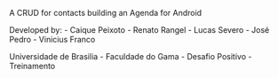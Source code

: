 A CRUD for contacts building an Agenda for Android

Developed by:
	- Caique Peixoto
	- Renato Rangel
	- Lucas Severo
	- José Pedro
	- Vinicius Franco

Universidade de Brasilia - Faculdade do Gama - Desafio Positivo - Treinamento
